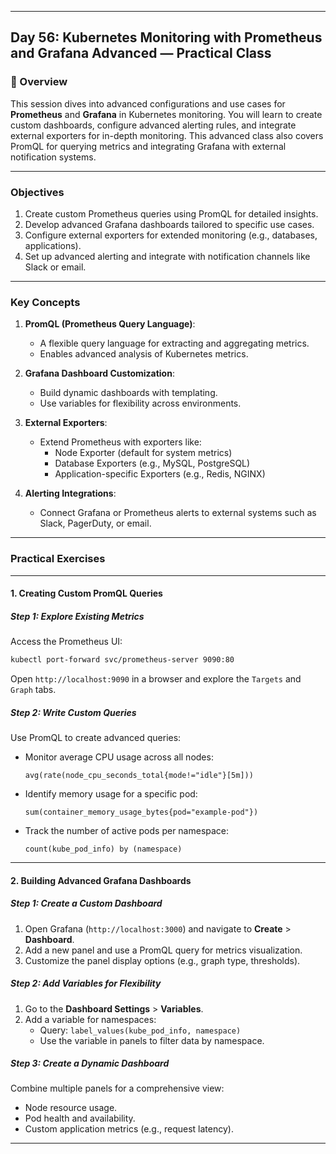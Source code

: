﻿---

## Day 56: Kubernetes Monitoring with Prometheus and Grafana Advanced — Practical Class

### 📘 Overview

This session dives into advanced configurations and use cases for **Prometheus** and **Grafana** in Kubernetes monitoring. You will learn to create custom dashboards, configure advanced alerting rules, and integrate external exporters for in-depth monitoring. This advanced class also covers PromQL for querying metrics and integrating Grafana with external notification systems.

---

### Objectives

1. Create custom Prometheus queries using PromQL for detailed insights.
2. Develop advanced Grafana dashboards tailored to specific use cases.
3. Configure external exporters for extended monitoring (e.g., databases, applications).
4. Set up advanced alerting and integrate with notification channels like Slack or email.

---

### Key Concepts

1. **PromQL (Prometheus Query Language)**:
   - A flexible query language for extracting and aggregating metrics.
   - Enables advanced analysis of Kubernetes metrics.

2. **Grafana Dashboard Customization**:
   - Build dynamic dashboards with templating.
   - Use variables for flexibility across environments.

3. **External Exporters**:
   - Extend Prometheus with exporters like:
     - Node Exporter (default for system metrics)
     - Database Exporters (e.g., MySQL, PostgreSQL)
     - Application-specific Exporters (e.g., Redis, NGINX)

4. **Alerting Integrations**:
   - Connect Grafana or Prometheus alerts to external systems such as Slack, PagerDuty, or email.

---

### Practical Exercises

---

#### 1. Creating Custom PromQL Queries

##### Step 1: Explore Existing Metrics
Access the Prometheus UI:
```bash
kubectl port-forward svc/prometheus-server 9090:80
```

Open `http://localhost:9090` in a browser and explore the `Targets` and `Graph` tabs.

##### Step 2: Write Custom Queries
Use PromQL to create advanced queries:
- Monitor average CPU usage across all nodes:
  ```promql
  avg(rate(node_cpu_seconds_total{mode!="idle"}[5m]))
  ```
- Identify memory usage for a specific pod:
  ```promql
  sum(container_memory_usage_bytes{pod="example-pod"})
  ```
- Track the number of active pods per namespace:
  ```promql
  count(kube_pod_info) by (namespace)
  ```

---

#### 2. Building Advanced Grafana Dashboards

##### Step 1: Create a Custom Dashboard
1. Open Grafana (`http://localhost:3000`) and navigate to **Create** > **Dashboard**.
2. Add a new panel and use a PromQL query for metrics visualization.
3. Customize the panel display options (e.g., graph type, thresholds).

##### Step 2: Add Variables for Flexibility
1. Go to the **Dashboard Settings** > **Variables**.
2. Add a variable for namespaces:
   - Query: `label_values(kube_pod_info, namespace)`
   - Use the variable in panels to filter data by namespace.

##### Step 3: Create a Dynamic Dashboard
Combine multiple panels for a comprehensive view:
- Node resource usage.
- Pod health and availability.
- Custom application metrics (e.g., request latency).

---
